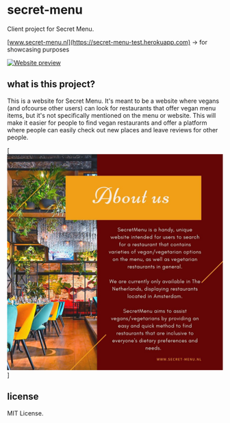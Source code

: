 # secret-menu
Client project for Secret Menu.

[www.secret-menu.nl](https://secret-menu-test.herokuapp.com) -> for showcasing purposes

[![Website preview](/public/images/preview_2.png)](https://secret-menu-test.herokuapp.com)

## what is this project?
This is a website for Secret Menu. It's meant to be a website where vegans (and ofcourse other users) can look for restaurants that offer vegan menu items, but it's not specifically mentioned on the menu or website. This will make it easier for people to find vegan restaurants and offer a platform where people can easily check out new places and leave reviews for other people. 

[![About](/public/images/fyler.jpeg)]

## license

MIT License.